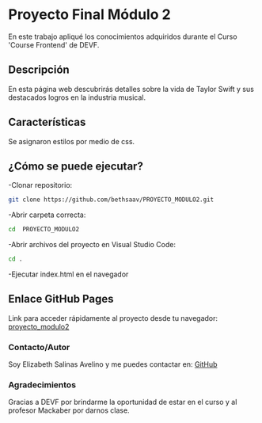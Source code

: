 # **Proyecto Final Módulo 2**

En este trabajo apliqué los conocimientos adquiridos durante el Curso 'Course Frontend' de DEVF.

## Descripción

En esta página web descubrirás detalles sobre la vida de Taylor Swift y 
sus destacados logros en la industria musical.

## Características
Se asignaron estilos por medio de css.

## ¿Cómo se puede ejecutar?

-Clonar repositorio:  
```sh
git clone https://github.com/bethsaav/PROYECTO_MODULO2.git
```

-Abrir carpeta correcta:
```sh
cd  PROYECTO_MODULO2
```

-Abrir archivos del proyecto en Visual Studio Code:
```sh
cd .
```
-Ejecutar index.html en el navegador


## Enlace GitHub Pages
Link para acceder rápidamente al proyecto desde tu navegador: [proyecto_modulo2](https://bethsaav.github.io/PROYECTO_MODULO2/)
    

### Contacto/Autor
Soy Elizabeth Salinas Avelino y me puedes contactar en: [GitHub](https://github.com/bethsaav)

### Agradecimientos
Gracias a DEVF por brindarme la oportunidad de estar en el curso y al profesor Mackaber por darnos clase.
